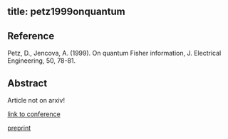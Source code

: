 title: petz1999onquantum
---


## Reference

Petz, D.,  Jencova, A. (1999). On quantum Fisher information, J. Electrical Engineering, 50, 78-81.

## Abstract 



Article not on arxiv!

[link to conference](http://matika.elf.stuba.sk/iscam/past/sc1999pr.htm)

[preprint](petz1999onquantum/preprint.pdf)

